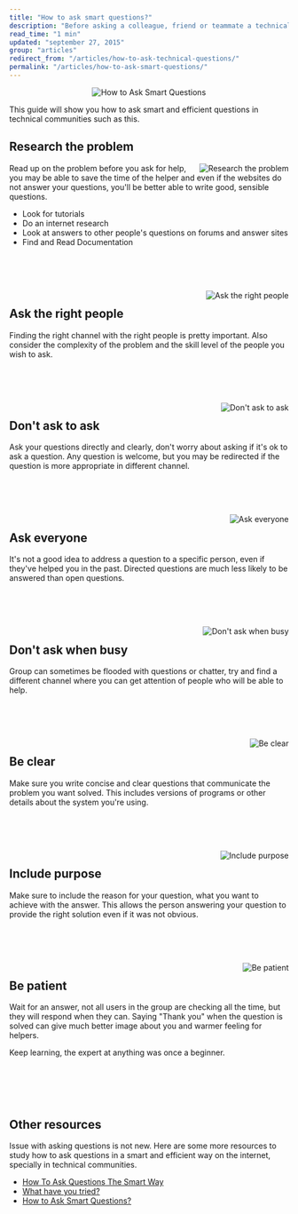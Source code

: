 ```yaml
---
title: "How to ask smart questions?"
description: "Before asking a colleague, friend or teammate a technical/development question make sure you do some research and study your issue on your own first."
read_time: "1 min"
updated: "september 27, 2015"
group: "articles"
redirect_from: "/articles/how-to-ask-technical-questions/"
permalink: "/articles/how-to-ask-smart-questions/"
---
```


<div align="center">
	<img src="/resources/images/articles/how-to-ask-smart-questions/1.png" alt="How to Ask Smart Questions">
</div>

This guide will show you how to ask smart and efficient questions in technical communities such as this.


## Research the problem

<div style="float:right">
	<img src="/resources/images/articles/how-to-ask-smart-questions/2.png" alt="Research the problem">
</div>

Read up on the problem before you ask for help, you may be able to save the time of the helper and even if the websites do not answer
your questions, you'll be better able to write good, sensible questions.

* Look for tutorials
* Do an internet research
* Look at answers to other people's questions on forums and answer sites
* Find and Read Documentation

<br><br><br>
<div style="clear:both"></div>

<div style="float:right">
    <img src="/resources/images/articles/how-to-ask-smart-questions/3.png" alt="Ask the right people">
</div>

## Ask the right people

Finding the right channel with the right people is pretty important. Also consider the complexity of the problem and the skill level
of the people you wish to ask.

<br><br><br>
<div style="clear:both"></div>

<div style="float:right">
    <img src="/resources/images/articles/how-to-ask-smart-questions/1.png" alt="Don't ask to ask">
</div>

## Don't ask to ask

Ask your questions directly and clearly, don't worry about asking if it's ok to ask a question. Any question is welcome, but you may
be redirected if the question is more appropriate in different channel.

<br><br><br>
<div style="clear:both"></div>

<div style="float:right">
    <img src="/resources/images/articles/how-to-ask-smart-questions/5.png" alt="Ask everyone">
</div>

## Ask everyone

It's not a good idea to address a question to a specific person, even if they've helped you in the past. Directed questions are much
less likely to be answered than open questions.

<br><br><br>
<div style="clear:both"></div>

<div style="float:right">
    <img src="/resources/images/articles/how-to-ask-smart-questions/6.png" alt="Don't ask when busy">
</div>

## Don't ask when busy

Group can sometimes be flooded with questions or chatter, try and find a different channel where you can get attention of people who
will be able to help.

<br><br><br>
<div style="clear:both"></div>

<div style="float:right">
    <img src="/resources/images/articles/how-to-ask-smart-questions/7.png" alt="Be clear">
</div>

## Be clear

Make sure you write concise and clear questions that communicate the problem you want solved. This includes versions of programs or
other details about the system you're using.

<br><br><br>
<div style="clear:both"></div>

<div style="float:right">
    <img src="/resources/images/articles/how-to-ask-smart-questions/8.png" alt="Include purpose">
</div>

## Include purpose

Make sure to include the reason for your question, what you want to achieve with the answer. This allows the person answering your
question to provide the right solution even if it was not obvious.

<br><br><br>
<div style="clear:both"></div>

<div style="float:right">
    <img src="/resources/images/articles/how-to-ask-smart-questions/9.png" alt="Be patient">
</div>

## Be patient

Wait for an answer, not all users in the group are checking all the time, but they will respond when they can. Saying "Thank you"
when the question is solved can give much better image about you and warmer feeling for helpers.

Keep learning, the expert at anything was once a beginner.

<br><br><br>
<div style="clear:both"></div>

## Other resources

Issue with asking questions is not new. Here are some more resources to study how to ask questions in a smart and efficient
way on the internet, specially in technical communities.

* [How To Ask Questions The Smart Way](http://catb.org/~esr/faqs/smart-questions.html)
* [What have you tried?](http://mattgemmell.com/what-have-you-tried/)
* [How to Ask Smart Questions?](http://doctormo.org/2010/07/23/asking-smart-questions/)
